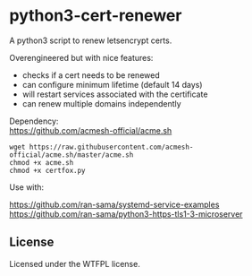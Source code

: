 # python3-cert-renewer
A python3 script to renew letsencrypt certs. 

Overengineered but with nice features:

* checks if a cert needs to be renewed
* can configure minimum lifetime (default 14 days)
* will restart services associated with the certificate
* can renew multiple domains independently

Dependency:  
https://github.com/acmesh-official/acme.sh  
```
wget https://raw.githubusercontent.com/acmesh-official/acme.sh/master/acme.sh
chmod +x acme.sh
chmod +x certfox.py
```

Use with:

https://github.com/ran-sama/systemd-service-examples  
https://github.com/ran-sama/python3-https-tls1-3-microserver  


## License
Licensed under the WTFPL license.
